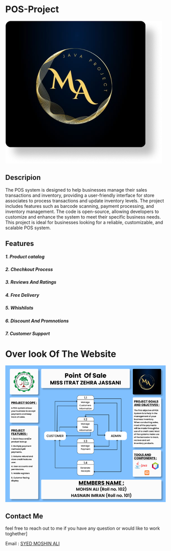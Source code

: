 # POS-Project
![JAYDEES](https://github.com/mohsin23441/POS-Project/blob/main/Project%20Logo.png)
## Descripion
The POS system is designed to help businesses manage their sales transactions and inventory, providing a user-friendly interface for store associates to process transactions and update inventory levels. The project includes features such as barcode scanning, payment processing, and inventory management. The code is open-source, allowing developers to customize and enhance the system to meet their specific business needs. This project is ideal for businesses looking for a reliable, customizable, and scalable POS system.

## Features
##### 1. Product catalog
##### 2. Chechkout Process
##### 3. Reviews And Ratings
##### 4. Free Delivery
##### 5. Whishlists
##### 6. Discount And Promnotions
##### 7. Customer Support

# Over look Of The Website

![Jaydees](https://github.com/mohsin23441/POS-Project/blob/main/JAVA%20PROJECT%201.png)

## Contact Me
feel free to reach out to me if you have any question or would like to work toghether]

Email : [SYED MOSHIN ALI](ma2277394@gmail.com)
